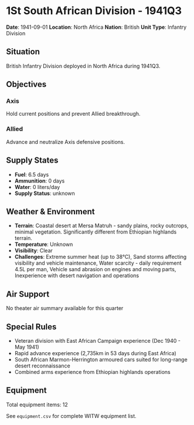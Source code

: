 # 1St South African Division - 1941Q3

**Date**: 1941-09-01
**Location**: North Africa
**Nation**: British
**Unit Type**: Infantry Division

## Situation

British Infantry Division deployed in North Africa during 1941Q3.

## Objectives

### Axis
Hold current positions and prevent Allied breakthrough.

### Allied
Advance and neutralize Axis defensive positions.

## Supply States

- **Fuel**: 6.5 days
- **Ammunition**: 0 days
- **Water**: 0 liters/day
- **Supply Status**: unknown

## Weather & Environment

- **Terrain**: Coastal desert at Mersa Matruh - sandy plains, rocky outcrops, minimal vegetation. Significantly different from Ethiopian highlands terrain.
- **Temperature**: Unknown
- **Visibility**: Clear
- **Challenges**: Extreme summer heat (up to 38°C), Sand storms affecting visibility and vehicle maintenance, Water scarcity - daily requirement 4.5L per man, Vehicle sand abrasion on engines and moving parts, Inexperience with desert navigation and operations

## Air Support

No theater air summary available for this quarter

## Special Rules

- Veteran division with East African Campaign experience (Dec 1940 - May 1941)
- Rapid advance experience (2,735km in 53 days during East Africa)
- South African Marmon-Herrington armoured cars suited for long-range desert reconnaissance
- Combined arms experience from Ethiopian highlands operations

## Equipment

Total equipment items: 12

See `equipment.csv` for complete WITW equipment list.
